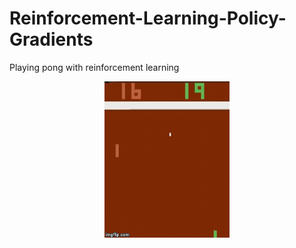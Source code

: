 # Reinforcement-Learning-Policy-Gradients
Playing pong with reinforcement learning

<p align="center">
<img src="2wvuzu.gif" width="200" height="250" />
